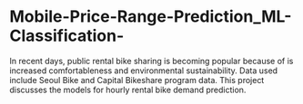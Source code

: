 # Mobile-Price-Range-Prediction_ML-Classification-
In recent days, public rental bike sharing is becoming popular because of is increased comfortableness and environmental sustainability. Data used include Seoul Bike and Capital Bikeshare program data.  This project discusses the models for hourly rental bike demand prediction. 
